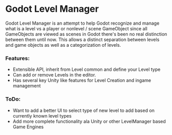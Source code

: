 # Godot Level Manager
<p> Godot Level Manager is an attempt to help Godot recognize and manage what is a level vs a player or nonlevel / scene GameObject since all GameObjects are viewed as scenes in Godot there's been no real distinction between them until now. This allows a distinct separation between levels and game objects as well as a categorization of levels. </p>

### Features:
- Extensible API, inherit from Level common and define your Level type
- Can add or remove Levels in the editor.
- Has several key Unity like features for Level Creation and ingame management

### ToDo:
- Want to add a better UI to select type of new level to add based on currently known level types
- Add more complete functionality ala Unity or other LevelManager based Game Engines
